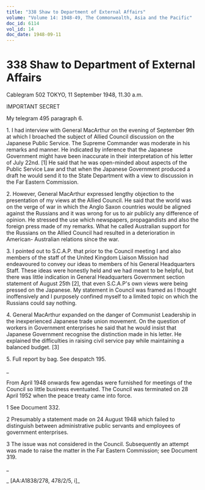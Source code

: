```yaml
---
title: "338 Shaw to Department of External Affairs"
volume: "Volume 14: 1948-49, The Commonwealth, Asia and the Pacific"
doc_id: 6114
vol_id: 14
doc_date: 1948-09-11
---
```


# 338 Shaw to Department of External Affairs

Cablegram 502 TOKYO, 11 September 1948, 11.30 a.m.

IMPORTANT SECRET

My telegram 495 paragraph 6.

1\. I had interview with General MacArthur on the evening of September 9th at which I broached the subject of Allied Council discussion on the Japanese Public Service. The Supreme Commander was moderate in his remarks and manner. He indicated by inference that the Japanese Government might have been inaccurate in their interpretation of his letter of July 22nd. [1] He said that he was open-minded about aspects of the Public Service Law and that when the Japanese Government produced a draft he would send it to the State Department with a view to discussion in the Far Eastern Commission.

2\. However, General MacArthur expressed lengthy objection to the presentation of my views at the Allied Council. He said that the world was on the verge of war in which the Anglo Saxon countries would be aligned against the Russians and it was wrong for us to air publicly any difference of opinion. He stressed the use which newspapers, propagandists and also the foreign press made of my remarks. What he called Australian support for the Russians on the Allied Council had resulted in a deterioration in American- Australian relations since the war.

3\. I pointed out to S.C.A.P. that prior to the Council meeting I and also members of the staff of the United Kingdom Liaison Mission had endeavoured to convey our ideas to members of his General Headquarters Staff. These ideas were honestly held and we had meant to be helpful, but there was little indication in General Headquarters Government section statement of August 25th [2], that even S.C.A.P's own views were being pressed on the Japanese. My statement in Council was framed as I thought inoffensively and I purposely confined myself to a limited topic on which the Russians could say nothing.

4\. General MacArthur expanded on the danger of Communist Leadership in the inexperienced Japanese trade union movement. On the question of workers in Government enterprises he said that he would insist that Japanese Government recognise the distinction made in his letter. He explained the difficulties in raising civil service pay while maintaining a balanced budget. [3]

5\. Full report by bag. See despatch 195.

_

From April 1948 onwards few agendas were furnished for meetings of the Council so little business eventuated. The Council was terminated on 28 April 1952 when the peace treaty came into force.

1 See Document 332.

2 Presumably a statement made on 24 August 1948 which failed to distinguish between administrative public servants and employees of government enterprises.

3 The issue was not considered in the Council. Subsequently an attempt was made to raise the matter in the Far Eastern Commission; see Document 319.

_

_ [AA:A1838/278, 478/2/5, i]_
